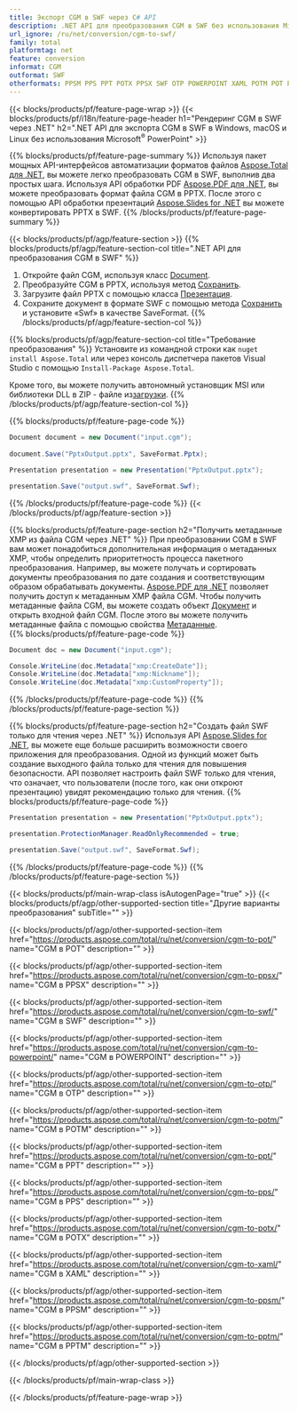 ```yaml
---
title: Экспорт CGM в SWF через C# API
description: .NET API для преобразования CGM в SWF без использования Microsoft Word
url_ignore: /ru/net/conversion/cgm-to-swf/
family: total
platformtag: net
feature: conversion
informat: CGM
outformat: SWF
otherformats: PPSM PPS PPT POTX PPSX SWF OTP POWERPOINT XAML POTM POT PPTM
---
```

{{< blocks/products/pf/feature-page-wrap >}}
{{< blocks/products/pf/i18n/feature-page-header h1="Рендеринг CGM в SWF через .NET" h2=".NET API для экспорта CGM в SWF в Windows, macOS и Linux без использования Microsoft<sup>&reg;</sup> PowerPoint" >}}

{{% blocks/products/pf/feature-page-summary %}}
Используя пакет мощных API-интерфейсов автоматизации форматов файлов [Aspose.Total для .NET](https://products.aspose.com/total/net/), вы можете легко преобразовать CGM в SWF, выполнив два простых шага. Используя API обработки PDF [Aspose.PDF для .NET](https://products.aspose.com/pdf/net/), вы можете преобразовать формат файла CGM в PPTX. После этого с помощью API обработки презентаций [Aspose.Slides for .NET](https://products.aspose.com/slides/net/) вы можете конвертировать PPTX в SWF.
{{% /blocks/products/pf/feature-page-summary  %}}

{{< blocks/products/pf/agp/feature-section >}}
{{% blocks/products/pf/agp/feature-section-col title=".NET API для преобразования CGM в SWF" %}}
1. Откройте файл CGM, используя класс [Document](https://reference.aspose.com/pdf/net/aspose.pdf/document).
2. Преобразуйте CGM в PPTX, используя метод [Сохранить](https://reference.aspose.com/pdf/net/aspose.pdf.document/save/methods/5).
3. Загрузите файл PPTX с помощью класса [Презентация](https://reference.aspose.com/slides/net/aspose.slides/presentation).
4. Сохраните документ в формате SWF с помощью метода [Сохранить](https://reference.aspose.com/slides/net/aspose.slides.presentation/save/methods/5) и установите «Swf» в качестве SaveFormat.
{{% /blocks/products/pf/agp/feature-section-col %}}

{{% blocks/products/pf/agp/feature-section-col title="Требование преобразования" %}}
Установите из командной строки как ```nuget install Aspose.Total``` или через консоль диспетчера пакетов Visual Studio с помощью ```Install-Package Aspose.Total```.

Кроме того, вы можете получить автономный установщик MSI или библиотеки DLL в ZIP - файле из[загрузки](https://releases.aspose.comtotal/net).
{{% /blocks/products/pf/agp/feature-section-col %}}

{{% blocks/products/pf/feature-page-code %}}

```cs
Document document = new Document("input.cgm");
 
document.Save("PptxOutput.pptx", SaveFormat.Pptx); 

Presentation presentation = new Presentation("PptxOutput.pptx");

presentation.Save("output.swf", SaveFormat.Swf);   
```

{{% /blocks/products/pf/feature-page-code %}}
{{< /blocks/products/pf/agp/feature-section >}}

{{% blocks/products/pf/feature-page-section  h2="Получить метаданные XMP из файла CGM через .NET" %}}
При преобразовании CGM в SWF вам может понадобиться дополнительная информация о метаданных XMP, чтобы определить приоритетность процесса пакетного преобразования. Например, вы можете получать и сортировать документы преобразования по дате создания и соответствующим образом обрабатывать документы. [Aspose.PDF для .NET](https://products.aspose.com/pdf/net/) позволяет получить доступ к метаданным XMP файла CGM. Чтобы получить метаданные файла CGM, вы можете создать объект [Документ](https://reference.aspose.com/pdf/net/aspose.pdf/document) и открыть входной файл CGM. После этого вы можете получить метаданные файла с помощью свойства [Метаданные](https://reference.aspose.com/pdf/net/aspose.pdf/document/properties/metadata).  
{{% blocks/products/pf/feature-page-code %}}

```cs
Document doc = new Document("input.cgm");

Console.WriteLine(doc.Metadata["xmp:CreateDate"]);
Console.WriteLine(doc.Metadata["xmp:Nickname"]);
Console.WriteLine(doc.Metadata["xmp:CustomProperty"]);
```

{{% /blocks/products/pf/feature-page-code  %}}
{{% /blocks/products/pf/feature-page-section %}}

{{% blocks/products/pf/feature-page-section  h2="Создать файл SWF только для чтения через .NET" %}}
Используя API [Aspose.Slides for .NET](https://products.aspose.com/slides/net/), вы можете еще больше расширить возможности своего приложения для преобразования. Одной из функций может быть создание выходного файла только для чтения для повышения безопасности. API позволяет настроить файл SWF только для чтения, что означает, что пользователи (после того, как они откроют презентацию) увидят рекомендацию только для чтения. 
{{% blocks/products/pf/feature-page-code %}}

```cs
Presentation presentation = new Presentation("PptxOutput.pptx");

presentation.ProtectionManager.ReadOnlyRecommended = true;

presentation.Save("output.swf", SaveFormat.Swf);     
```

{{% /blocks/products/pf/feature-page-code  %}}
{{% /blocks/products/pf/feature-page-section %}}

{{< blocks/products/pf/main-wrap-class isAutogenPage="true" >}}
{{< blocks/products/pf/agp/other-supported-section title="Другие варианты преобразования" subTitle="" >}}

{{< blocks/products/pf/agp/other-supported-section-item href="https://products.aspose.com/total/ru/net/conversion/cgm-to-pot/" name="CGM в POT" description="" >}}

{{< blocks/products/pf/agp/other-supported-section-item href="https://products.aspose.com/total/ru/net/conversion/cgm-to-ppsx/" name="CGM в PPSX" description="" >}}

{{< blocks/products/pf/agp/other-supported-section-item href="https://products.aspose.com/total/ru/net/conversion/cgm-to-swf/" name="CGM в SWF" description="" >}}

{{< blocks/products/pf/agp/other-supported-section-item href="https://products.aspose.com/total/ru/net/conversion/cgm-to-powerpoint/" name="CGM в POWERPOINT" description="" >}}

{{< blocks/products/pf/agp/other-supported-section-item href="https://products.aspose.com/total/ru/net/conversion/cgm-to-otp/" name="CGM в OTP" description="" >}}

{{< blocks/products/pf/agp/other-supported-section-item href="https://products.aspose.com/total/ru/net/conversion/cgm-to-potm/" name="CGM в POTM" description="" >}}

{{< blocks/products/pf/agp/other-supported-section-item href="https://products.aspose.com/total/ru/net/conversion/cgm-to-ppt/" name="CGM в PPT" description="" >}}

{{< blocks/products/pf/agp/other-supported-section-item href="https://products.aspose.com/total/ru/net/conversion/cgm-to-pps/" name="CGM в PPS" description="" >}}

{{< blocks/products/pf/agp/other-supported-section-item href="https://products.aspose.com/total/ru/net/conversion/cgm-to-potx/" name="CGM в POTX" description="" >}}

{{< blocks/products/pf/agp/other-supported-section-item href="https://products.aspose.com/total/ru/net/conversion/cgm-to-xaml/" name="CGM в XAML" description="" >}}

{{< blocks/products/pf/agp/other-supported-section-item href="https://products.aspose.com/total/ru/net/conversion/cgm-to-ppsm/" name="CGM в PPSM" description="" >}}

{{< blocks/products/pf/agp/other-supported-section-item href="https://products.aspose.com/total/ru/net/conversion/cgm-to-pptm/" name="CGM в PPTM" description="" >}}



{{< /blocks/products/pf/agp/other-supported-section >}}

{{< /blocks/products/pf/main-wrap-class >}}

{{< /blocks/products/pf/feature-page-wrap >}}